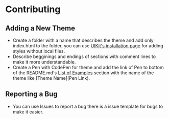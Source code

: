 # Contributing

## Adding a New Theme

* Create a folder with a name that describes the theme and add only index.html to the folder, you can use [UIKit's installation page](https://getuikit.com/docs/installation) for adding styles without local files.
* Describe begginings and endings of sections with comment lines to make it more understandable.
* Create a Pen with CodePen for theme and add the link of Pen to bottom of the README.md's [List of Examples](https://github.com/yussufjpg/UIKit-Starting-Templates#list-of-examples) section with the name of the theme like \[Theme Name\]\(Pen Link\).

## Reporting a Bug

* You can use Issues to report a bug there is a issue template for bugs to make it easier.

